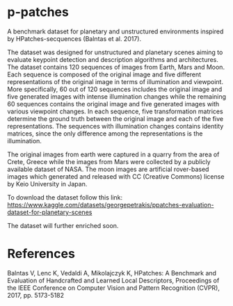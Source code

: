 # p-patches
A benchmark dataset for planetary and unstructured environments inspired by HPatches-secquences (Balntas et al. 2017).

The dataset was designed for unstructured and planetary scenes aiming to evaluate keypoint detection and description algorithms and architectures. The dataset contains 120 sequences of images from Earth, Mars and Moon. Each sequence is composed of the original image and five different representations of the original image in terms of illumination and viewpoint. More specifically, 60 out of 120 sequences includes the original image and five generated images with intense illumination changes while the remaining 60 sequences contains the original image and five generated images with various viewpoint changes. In each sequence, five transformation matrices determine the ground truth between the original image and each of the five representations. The sequences with illumination changes contains identity matrices, since the only difference among the representations is the illumination.

The original images from earth were captured in a quarry from the area of Crete, Greece  while the images from Mars were collected by a publicly available dataset of NASA. The moon images are artificial rover-based images which generated and released with CC (Creative Commons) license by Keio University in Japan.

To download the dataset follow this link: https://www.kaggle.com/datasets/georgepetrakis/ppatches-evaluation-dataset-for-planetary-scenes

The dataset will further enriched soon.

# References
Balntas V, Lenc K, Vedaldi A, Mikolajczyk K, HPatches: A Benchmark and Evaluation of Handcrafted and Learned Local Descriptors, Proceedings of the IEEE Conference on Computer Vision and Pattern Recognition (CVPR), 2017, pp. 5173-5182
